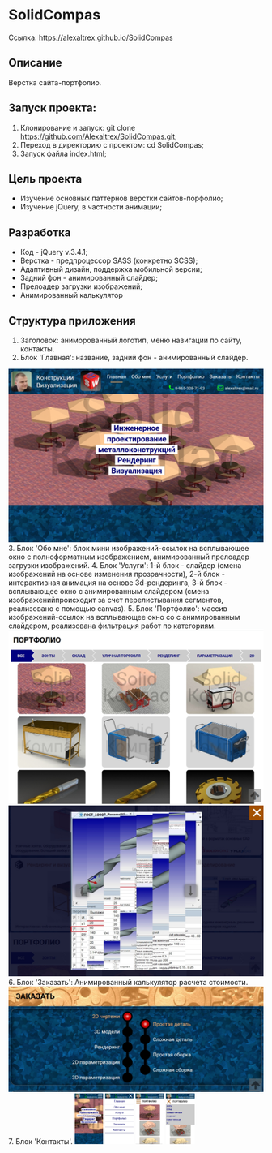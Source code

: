 # SolidCompas
Ссылка: https://alexaltrex.github.io/SolidCompas

## Описание
Верстка сайта-портфолио. 

## Запуск проекта:
1. Клонирование и запуск: git clone https://github.com/Alexaltrex/SolidCompas.git;
2. Переход в директорию с проектом: cd SolidCompas;
3. Запуск файла index.html;

## Цель проекта
* Изучение основных паттернов верстки сайтов-порфолио;
* Изучение jQuery, в частности анимации;

## Разработка
* Код - jQuery v.3.4.1;
* Верстка - предпроцессор SASS (конкретно SCSS);
* Адаптивный дизайн, поддержка мобильной версии;
* Задний фон - анимированный слайдер;
* Прелоадер загрузки изображений;
* Анимированный калькулятор


## Структура приложения
1. Заголовок: аниморованный логотип, меню навигации по сайту, контакты.
2. Блок 'Главная': название, задний фон - анимированный слайдер.
<img src="img/git/01.jpg" width="600">
3. Блок 'Обо мне': блок мини изображений-ссылок на всплывающее окно с полноформатным изображением, анимированный прелоадер загрузки изображений.
4. Блок 'Услуги': 1-й блок - слайдер (смена изображений на основе изменения прозрачности), 2-й блок - интерактивная анимация на основе 3d-рендеринга, 3-й блок - всплывающее окно с анимированным слайдером (смена изображенийпроисходит за счет перелистывания сегментов, реализовано с помощью canvas).
5. Блок 'Портфолио': массив изображений-ссылок на всплывающее окно со с анимированным слайдером, реализована фильтрация работ по категориям.
<img src="img/git/02.jpg" style: width="600">
<img src="img/git/03.jpg" width="600">
6. Блок 'Заказать': Анимированный калькулятор расчета стоимости.
<img src="img/git/04.jpg" width="600">
7. Блок 'Контакты'.
<img src="img/git/05.jpg" height="100" style="display: inline-block">
<img src="img/git/06.jpg" height="100" style="display: inline-block">
<img src="img/git/07.jpg" height="100" style="display: inline-block">
<img src="img/git/08.jpg" height="100" style="display: inline-block">
